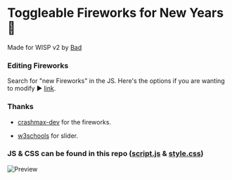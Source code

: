 # Toggleable Fireworks for New Years 🌟

Made for WISP v2 by [Bad](https://bad.is-having.fun)

### Editing Fireworks
Search for "new Fireworks" in the JS.
Here's the options if you are wanting to modify ▶ [link](https://github.com/crashmax-dev/fireworks-js/tree/v1#options).


### Thanks 
- [crashmax-dev](https://github.com/crashmax-dev/fireworks-js/tree/v1) for the fireworks.
+ [w3schools](https://www.w3schools.com/howto/howto_css_switch.asp) for slider.


### JS & CSS can be found in this repo ([script.js](https://raw.githubusercontent.com/WispyCream/wispv2-mods/main/fireworks/script.js) & [style.css](https://raw.githubusercontent.com/WispyCream/wispv2-mods/main/fireworks/style.css))


![Preview](https://user-images.githubusercontent.com/87938689/211903682-b56be4c1-dd9a-4dd7-8d62-5140bac567fa.gif)

